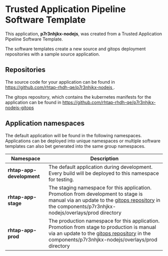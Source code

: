 # Trusted Application Pipeline Software Template

This application, **p7r3nhjkx-nodejs**, was created from a Trusted Application Pipeline Software Template.

The software templates create a new source and gitops deployment repositories with a sample source application. 

## Repositories

The source code for your application can be found in [https://github.com/rhtap-rhdh-qe/p7r3nhjkx-nodejs ](https://github.com/rhtap-rhdh-qe/p7r3nhjkx-nodejs ).
 
The gitops repository, which contains the kubernetes manifests for the application can be found in 
[https://github.com/rhtap-rhdh-qe/p7r3nhjkx-nodejs-gitops ](https://github.com/rhtap-rhdh-qe/p7r3nhjkx-nodejs-gitops ) 

## Application namespaces 

The default application will be found in the following namespaces. Applications can be deployed into unique namespaces or multiple software templates can also bet generated into the same group namespaces.  

|  Namespace   |  Description   |  
| -------- | -------- |   
| **rhtap-app-development** | The default application during development. Every build will be deployed to this namespace for testing. | 
| **rhtap-app-stage** | The staging namespace for this application. Promotion from development to stage is manual via an update to the [gitops repository](https://github.com/rhtap-rhdh-qe/p7r3nhjkx-nodejs-gitops ) in the components/p7r3nhjkx-nodejs/overlays/prod directory |  
| **rhtap-app-prod** | The production namespace for this application. Promotion from stage to production is manual via an update to the [gitops repository](https://github.com/rhtap-rhdh-qe/p7r3nhjkx-nodejs-gitops ) in the components/p7r3nhjkx-nodejs/overlays/prod directory | 